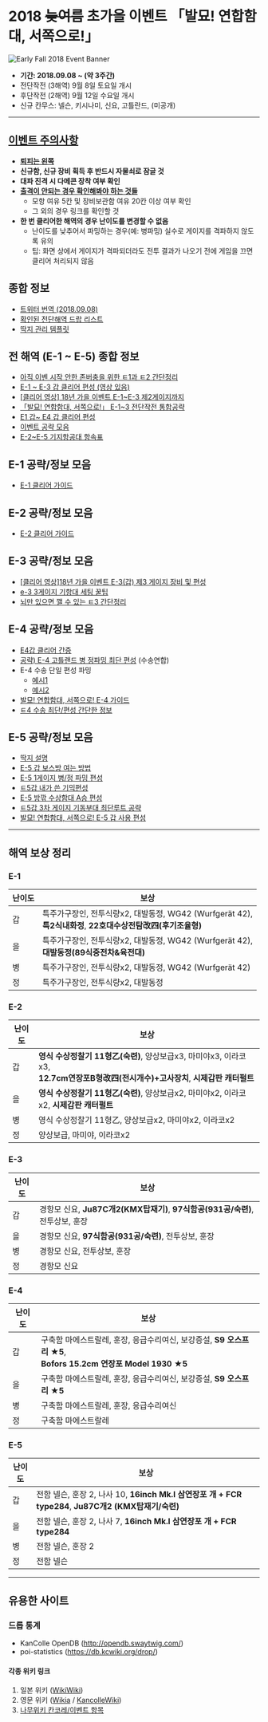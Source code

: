 # 2018 ~~늦여름~~ 초가을 이벤트 「발묘! 연합함대, 서쪽으로!」

![Early Fall 2018 Event Banner](https://github.com/WolfgangKurz/KanColle-Gallery-Noti/raw/master/Assets/events/20180908/banner.gif)

- **기간: 2018.09.08 ~ (약 3주간)**
- 전단작전 (3해역)  9월 8일 토요일 개시
- 후단작전 (2해역)  9월 12일 수요일 개시
- 신규 칸무스: 넬슨, 키시나미, 신요, 고틀란드, (미공개)

------------------------
## [**이벤트 주의사항**](http://gall.dcinside.com/kancolle/7474907)
  - [**퇴피는 왼쪽**](http://gall.dcinside.com/kancolle/4941142)
  - **신규함, 신규 장비 획득 후 반드시 자물쇠로 잠글 것**
  - **대파 진격 시 다메콘 장착 여부 확인**
  - [**출격이 안되는 경우 확인해봐야 하는 것들**](http://gall.dcinside.com/kancolle/6856985)
    - 모항 여유 5칸 및 장비보관함 여유 20칸 이상 여부 확인
    - 그 외의 경우 링크를 확인할 것
  - **한 번 클리어한 해역의 경우 난이도를 변경할 수 없음**
    - 난이도를 낮추어서 파밍하는 경우(예: 병파밍) 실수로 게이지를 격파하지 않도록 유의
    - 팁: 화면 상에서 게이지가 격파되더라도 전투 결과가 나오기 전에 게임을 끄면 클리어 처리되지 않음

## 종합 정보
- [트위터 번역 (2018.09.08)](http://gall.dcinside.com/kancolle/7605982)
- [확인된 전단해역 드랍 리스트](http://gall.dcinside.com/kancolle/7609175)
- [딱지 관리 템플릿](http://gall.dcinside.com/kancolle/7627783)

## 전 해역 (E-1 ~ E-5) 종합 정보
- [아직 이벤 시작 안한 존버충을 위한 ㅌ1과 ㅌ2 간단정리](http://gall.dcinside.com/kancolle/7607115)
- [E-1 ~ E-3 갑 클리어 편성 (영상 있음)](http://gall.dcinside.com/kancolle/7605931)
- [\[클리어 영상\] 18년 가을 이벤트 E-1~E-3 제2게이지까지](http://gall.dcinside.com/kancolle/7605575)
- [「발묘! 연합함대, 서쪽으로!」 E-1~3 전단작전 통합공략](http://gall.dcinside.com/kancolle/7613479)
- [E1 갑~ E4 갑 클리어 편성](http://gall.dcinside.com/kancolle/7623655)
- [이벤트 공략 모음](http://gall.dcinside.com/kancolle/7635120)
- [E-2~E-5 기지항공대 항속표](http://gall.dcinside.com/kancolle/7620599)

## E-1 공략/정보 모음
- [E-1 클리어 가이드](http://gall.dcinside.com/kancolle/7606130)

## E-2 공략/정보 모음
- [E-2 클리어 가이드](http://gall.dcinside.com/kancolle/7609554)

## E-3 공략/정보 모음
- [\[클리어 영상\]18년 가을 이벤트 E-3(갑) 제3 게이지 장비 및 편성](http://gall.dcinside.com/kancolle/7605965)
- [e-3 3게이지 기항대 세팅 꿀팁](http://gall.dcinside.com/kancolle/7619071)
- [뇌만 있으면 깰 수 있는 ㅌ3 간단정리](http://gall.dcinside.com/kancolle/7613753)

## E-4 공략/정보 모음
- [E4갑 클리어 간증](http://gall.dcinside.com/kancolle/7620656)
- [공략) E-4 고틀랜드 병 정파밍 최단 편성](http://gall.dcinside.com/kancolle/7619631) (수송연합)
- E-4 수송 단일 편성 파밍
  * [예시1](http://gall.dcinside.com/kancolle/7622108)
  * [예시2](http://gall.dcinside.com/kancolle/7623504)
- [발묘! 연합함대, 서쪽으로! E-4 가이드](http://gall.dcinside.com/kancolle/7622685)
- [ㅌ4 수송 최단/편성 간단한 정보](http://gall.dcinside.com/kancolle/7624511)


## E-5 공략/정보 모음
- [딱지 설명](http://gall.dcinside.com/kancolle/7631715)
- [E-5 갑 보스방 여는 방법](http://gall.dcinside.com/kancolle/7627560)
- [E-5 1게이지 병/정 파밍 편성](http://gall.dcinside.com/kancolle/7625225)
- [ㅌ5갑 내가 쓴 기믹편성](http://gall.dcinside.com/kancolle/7634843)
- [E-5 방깎 수상함대 A승 편성](http://gall.dcinside.com/kancolle/7631092)
- [ㅌ5갑 3차 게이지 기동부대 최단루트 공략](http://gall.dcinside.com/kancolle/7632890)
- [발묘! 연합함대, 서쪽으로! E-5 갑 사용 편성](http://gall.dcinside.com/kancolle/7635785)

---------------------

## 해역 보상 정리
### E-1
| 난이도 | 보상 |
| --- | --- |
| 갑 | 특주가구장인, 전투식량x2, 대발동정, WG42 (Wurfgerät 42), <br/>**특2식내화정**, **22호대수상전탐改四(후기조율형)** |
| 을 | 특주가구장인, 전투식량x2, 대발동정, WG42 (Wurfgerät 42), <br/>**대발동정(89식중전차&육전대)** |
| 병 | 특주가구장인, 전투식량x2, 대발동정, WG42 (Wurfgerät 42) |
| 정 | 특주가구장인, 전투식량x2, 대발동정 |

### E-2
| 난이도 | 보상 |
| --- | --- |
| 갑 | **영식 수상정찰기 11형乙(숙련)**, 양상보급x3, 마미야x3, 이라코x3, <br/>**12.7cm연장포B형改四(전시개수)+고사장치**, **시제갑판 캐터펄트** |
| 을 | **영식 수상정찰기 11형乙(숙련)**, 양상보급x2, 마미야x2, 이라코x2, **시제갑판 캐터펄트** |
| 병 | 영식 수상정찰기 11형乙, 양상보급x2, 마미야x2, 이라코x2 |
| 정 | 양상보급, 마미야, 이라코x2 |

### E-3
| 난이도 | 보상 |
| --- | --- |
| 갑 | 경항모 신요, **Ju87C개2(KMX탑재기)**, **97식함공(931공/숙련)**, 전투상보, 훈장 |
| 을 | 경항모 신요, **97식함공(931공/숙련)**, 전투상보, 훈장 |
| 병 | 경항모 신요, 전투상보, 훈장 |
| 정 | 경항모 신요 |

### E-4
| 난이도 | 보상 |
| --- | --- |
| 갑 | 구축함 마에스트랄레, 훈장, 응급수리여신, 보강증설, **S9 오스프리 ★5**, <br/>**Bofors 15.2cm 연장포 Model 1930 ★5** |
| 을 | 구축함 마에스트랄레, 훈장, 응급수리여신, 보강증설, **S9 오스프리 ★5** |
| 병 | 구축함 마에스트랄레, 훈장, 응급수리여신 |
| 정 | 구축함 마에스트랄레 |

### E-5
| 난이도 | 보상 |
| --- | --- |
| 갑 | 전함 넬슨, 훈장 2, 나사 10, **16inch Mk.I 삼연장포 개 + FCR type284**, **Ju87C개2 (KMX탑재기/숙련)** |
| 을 | 전함 넬슨, 훈장 2, 나사 7, **16inch Mk.I 삼연장포 개 + FCR type284** |
| 병 | 전함 넬슨, 훈장 2 |
| 정 | 전함 넬슨 |

---------------------
## 유용한 사이트

### 드롭 통계
- KanColle OpenDB (http://opendb.swaytwig.com/)
- poi-statistics (https://db.kcwiki.org/drop/)

#### 각종 위키 링크
1. 일본 위키 ([WikiWiki](http://wikiwiki.jp/kancolle/))
2. 영문 위키 ([Wikia](http://kancolle.wikia.com/wiki/Kancolle_Wiki) / [KancolleWiki](http://en.kancollewiki.net/wiki/Kancolle_Wiki))
3. [나무위키 칸코레/이벤트 항목](https://namu.wiki/w/칸코레/이벤트)
